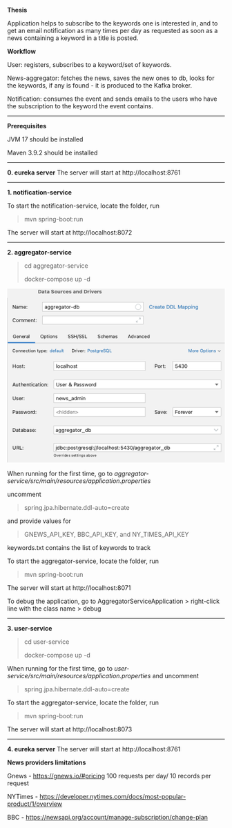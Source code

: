 **Thesis**

Application helps to subscribe to the keywords one is interested in, and to get an email notification as many times per day as requested as soon as a news containing a keyword in a title is posted.


**Workflow**

User: registers, subscribes to a keyword/set of keywords.

News-aggregator: fetches the news, saves the new ones to db, looks for the keywords, if any is found - it is produced to the Kafka broker.

Notification: consumes the event and sends emails to the users who have the subscription to the keyword the event contains.

-------
**Prerequisites**

JVM 17 should be installed 

Maven 3.9.2 should be installed

-------
**0. eureka server**
The server will start at http://localhost:8761

-------
**1. notification-service**

To start the notification-service, locate the folder, run
>mvn spring-boot:run

The server will start at http://localhost:8072

--------
**2. aggregator-service**

>cd aggregator-service 
>
>docker-compose up -d


![img.png](img.png)

When running for the first time, go to _aggregator-service/src/main/resources/application.properties_

uncomment 

>spring.jpa.hibernate.ddl-auto=create

and provide values for

> GNEWS_API_KEY, BBC_API_KEY, and NY_TIMES_API_KEY

keywords.txt contains the list of keywords to track

To start the aggregator-service, locate the folder, run 
>mvn spring-boot:run

The server will start at http://localhost:8071

To debug the application, go to AggregatorServiceApplication > right-click line with the class name > debug

-------
**3. user-service**

>cd user-service 
> 
>docker-compose up -d

When running for the first time, go to _user-service/src/main/resources/application.properties_ and uncomment
>spring.jpa.hibernate.ddl-auto=create

To start the aggregator-service, locate the folder, run
>mvn spring-boot:run 
 
The server will start at http://localhost:8073

----------
**4. eureka server**
The server will start at http://localhost:8761

**News providers limitations**

Gnews - https://gnews.io/#pricing 100 requests per day/ 10 records per request

NYTimes - https://developer.nytimes.com/docs/most-popular-product/1/overview

BBC - https://newsapi.org/account/manage-subscription/change-plan


